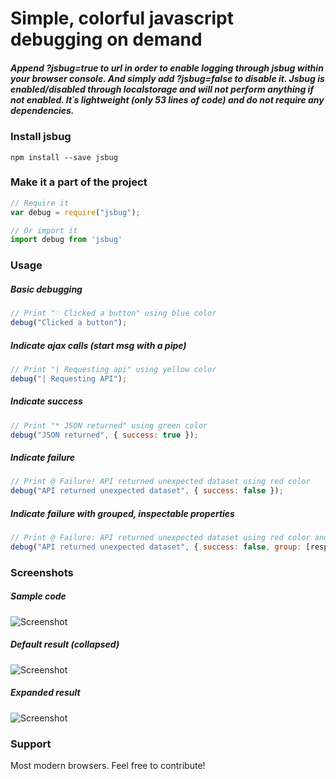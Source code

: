 # Simple, colorful javascript debugging on demand

##### Append ?jsbug=true to url in order to enable logging through jsbug within your browser console. And simply add ?jsbug=false to disable it. Jsbug is enabled/disabled through localstorage and will not perform anything if not enabled. It´s lightweight (only 53 lines of code) and do not require any dependencies. 

### Install jsbug
```
npm install --save jsbug
```

### Make it a part of the project
```javascript
// Require it
var debug = require("jsbug");

// Or import it
import debug from 'jsbug'
```

### Usage

##### Basic debugging
```javascript
// Print "♢ Clicked a button" using blue color
debug("Clicked a button"); 
```

##### Indicate ajax calls (start msg with a pipe)
```javascript
// Print "| Requesting api" using yellow color
debug("| Requesting API"); 
```

##### Indicate success
```javascript
// Print "* JSON returned" using green color
debug("JSON returned", { success: true }); 
```

##### Indicate failure
```javascript
// Print @ Failure! API returned unexpected dataset using red color
debug("API returned unexpected dataset", { success: false }); 
```

##### Indicate failure with grouped, inspectable properties
```javascript
// Print @ Failure: API returned unexpected dataset using red color and make response object inspectable
debug("API returned unexpected dataset", { success: false, group: [response] }); 
```

### Screenshots

##### Sample code
![Screenshot](https://raw.githubusercontent.com/b44rd/jsbug/master/samplecode.png)

##### Default result (collapsed)
![Screenshot](https://raw.githubusercontent.com/b44rd/jsbug/master/collapsed.png)

##### Expanded result
![Screenshot](https://raw.githubusercontent.com/b44rd/jsbug/master/expanded.png)

### Support
Most modern browsers. Feel free to contribute! 
